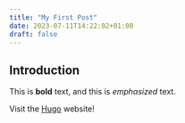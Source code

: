 ```yaml
---
title: "My First Post"
date: 2023-07-11T14:22:02+01:00
draft: false
---
```


## Introduction

This is **bold** text, and this is *emphasized* text.

Visit the [Hugo](https://gohugo.io) website!
